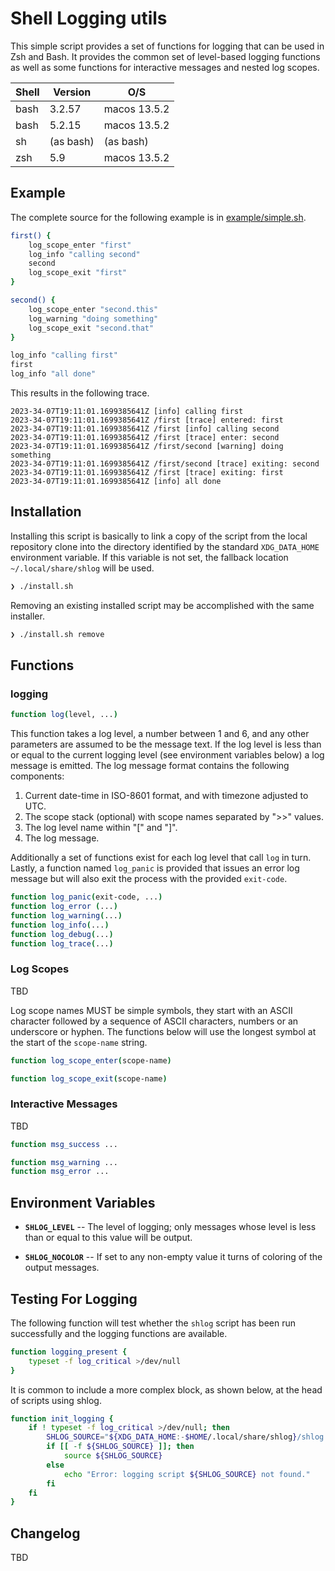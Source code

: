# Shell Logging utils

This simple script provides a set of functions for logging that can be used in Zsh and Bash. It
provides the common set of level-based logging functions as well as some functions for interactive messages and nested
log scopes.

| Shell | Version | O/S |
|-------|---------|-----|
| bash  | 3.2.57  | macos 13.5.2 |
| bash  | 5.2.15  | macos 13.5.2 |
| sh    | (as bash) | (as bash) |
| zsh   | 5.9     | macos 13.5.2 |

## Example

The complete source for the following example is in [example/simple.sh](example/simple.sh).

```bash
first() {
    log_scope_enter "first"
    log_info "calling second"
    second
    log_scope_exit "first"
}

second() {
    log_scope_enter "second.this"
    log_warning "doing something"
    log_scope_exit "second.that"
}

log_info "calling first"
first
log_info "all done"
```

This results in the following trace.

```
2023-34-07T19:11:01.1699385641Z [info] calling first
2023-34-07T19:11:01.1699385641Z /first [trace] entered: first
2023-34-07T19:11:01.1699385641Z /first [info] calling second
2023-34-07T19:11:01.1699385641Z /first [trace] enter: second
2023-34-07T19:11:01.1699385641Z /first/second [warning] doing something
2023-34-07T19:11:01.1699385641Z /first/second [trace] exiting: second
2023-34-07T19:11:01.1699385641Z /first [trace] exiting: first
2023-34-07T19:11:01.1699385641Z [info] all done
```

## Installation

Installing this script is basically to link a copy of the script from the local repository clone into the directory
identified by the standard `XDG_DATA_HOME` environment variable. If this variable is not set, the fallback location
`~/.local/share/shlog` will be used.

```bash
❯ ./install.sh
```

Removing an existing installed script may be accomplished with the same installer.

```bash
❯ ./install.sh remove
```

## Functions

### logging

```bash
function log(level, ...)
```

This function takes a log level, a number between 1 and 6, and any other parameters are assumed to be the message text.
If the log level is less than or equal to the current logging level (see environment variables below) a log message is
emitted. The log message format contains the following components:

1. Current date-time in ISO-8601 format, and with timezone adjusted to UTC.
2. The scope stack (optional) with scope names separated by ">>" values.
3. The log level name within "[" and "]".
4. The log message.

Additionally a set of functions exist for each log level that call `log` in turn. Lastly, a function named `log_panic` is
provided that issues an error log message but will also exit the process with the provided `exit-code`.

```bash
function log_panic(exit-code, ...)
function log_error (...)
function log_warning(...)
function log_info(...)
function log_debug(...)
function log_trace(...)
```

### Log Scopes

TBD

Log scope names MUST be simple symbols, they start with an ASCII character followed by a sequence of ASCII characters,
numbers or an underscore or hyphen. The functions below will use the longest symbol at the start of the `scope-name` string.

```bash
function log_scope_enter(scope-name)
```

```bash
function log_scope_exit(scope-name)
```

### Interactive Messages

TBD

```bash
function msg_success ...
```

```bash
function msg_warning ...
function msg_error ...
```

## Environment Variables

- **`SHLOG_LEVEL`** -- The level of logging; only messages whose level is less than or equal to this value will be output.
* **`SHLOG_NOCOLOR`** -- If set to any non-empty value it turns of coloring of the output messages.

## Testing For Logging

The following function will test whether the `shlog` script has been run successfully and the logging functions are available.

``` bash
function logging_present {
    typeset -f log_critical >/dev/null
}
```

It is common to include a more complex block, as shown below, at the head of scripts using shlog. 

``` bash
function init_logging {
    if ! typeset -f log_critical >/dev/null; then
        SHLOG_SOURCE="${XDG_DATA_HOME:-$HOME/.local/share/shlog}/shlog.sh"
        if [[ -f ${SHLOG_SOURCE} ]]; then
            source ${SHLOG_SOURCE}
        else
            echo "Error: logging script ${SHLOG_SOURCE} not found."
        fi
    fi
}
```

## Changelog

TBD
